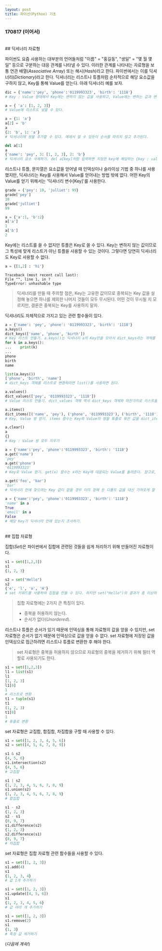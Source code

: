```yaml
---
layout: post
title: 파이선(Python) 기초
---
```


### 170817 (이어서)

<br>
## 딕셔너리 자료형
<br>

파이썬도 요즘 사용하는 대부분의 언어들처럼 "이름" = "홍길동", "생일" = "몇 월 몇 일" 등으로 구분하는 대응 관계를 나타낼 수 있다. 이러한 관계를 나타내는 자료형을 보통 연관 배열(*Associative Array*) 또는 해시(*Hash*)라고 한다. 파이썬에서는 이를 딕셔너리(*Dictionary*)라고 한다. 딕셔너리는 리스트나 튜플처럼 순차적으로 해당 요소값을 구하지 않고, Key를 통해 Value를 얻는다. 아래 딕셔너리 예를 보자.

```python
dic = {'name':'pey', 'phone':'0119993323', 'birth': '1118'}
# Key : Value 형태에서 Key에는 변하지 않는 값을 사용하고, Value에는 변하는 값과 변하지 않는 값 모두 사용할 수 있다.

a = { 'a': [1, 2, 3]}
# Value에 리스트도 넣을 수 있다.

a = {1: 'a'}
a[2] = 'b'
a
{2: 'b', 1: 'a'}
# 딕셔너리에 쌍을 추가할 수 있다. 예에서 알 수 있듯이 순서를 따지지 않고 추가된다.

del a[1]
a
{'name': 'pey', 3: [1, 2, 3], 2: 'b'}
# 딕셔너리 요소 삭제하기. del a[key]처럼 입력하면 지정한 key에 해당하는 {key : value} 쌍이 삭제된다.
```

리스트나 튜플, 문자열은 요소값을 얻어낼 때 인덱싱이나 슬라이싱 기법 중 하나를 사용했지만, 딕셔너리는 Key를 사용해서 Value를 얻어내는 방법 밖에 없다. 어떤 Key의 Value를 얻기 위해서는 '딕셔너리 변수[Key]'를 사용한다.

```python
grade = {'pey': 10, 'julliet': 99}
grade['pey']
10
grade['julliet']
99

a = {'a':1, 'b':2}
a['a']
1
a['b']
2
```

Key에는 리스트를 쓸 수 없지만 튜플은 Key로 쓸 수 있다. Key는 변하지 않는 값이므로 그 특성에 맞게 리스트가 아닌 튜플을 사용할 수 있는 것이다. 그렇다면 당연히 딕셔너리도 Key로 사용할 수 없다.

```python
a = {[1,2] : 'hi'}
```
```
Traceback (most recent call last):
File "", line 1, in ?
TypeError: unhashable type
```
> 딕셔너리를 만들 때 주의할 점은, Key는 고유한 값이므로 중복되는 Key 값을 설정해 놓으면 하나를 제외한 나머지 것들이 모두 무시된다. 어떤 것이 무시될 지 모르지만, 결론은 중복되는 Key를 사용하지 말자.

딕셔너리도 자체적으로 가지고 있는 관련 함수들이 있다.

```python
a = {'name': 'pey', 'phone': '0119993323', 'birth': '1118'}
a.keys()
dict_keys(['name', 'phone', 'birth'])
# Key 리스트 만들기. a.keys()는 딕셔너리 a의 Key만을 모아서 dict_keys라는 객체를 리턴한다. dict_keys 객체는 리스트를 사용하는 것처럼 쓸 수 있지만, 리스트 고유 함수인 append, insert, pop, remove, sort 등의 함수를 수행할 수 없다.
for k in a.keys():
...    print(k)
...
phone
birth
name

list(a.keys())
['phone', 'birth', 'name']
# dict_keys 객체를 리스트로 변환하려면 list()를 사용하면 된다.

a.values()
dict_values(['pey', '0119993323', '1118'])
# Value 리스트 만들기. dict_values 객체 역시 dict_keys 객체와 마찬가지로 리스트를 사용하는 것과 동일하게 사용하면 된다.

a.items()
dict_items([('name', 'pey'), ('phone', '0119993323'), ('birth', '1118')])
# Key, Value 쌍 얻기. items 함수는 Key와 Value의 쌍을 튜플로 묶은 값을 dict_items 객체로 돌려준다.

a.clear()
a
{}
# Key : Value 쌍 모두 지우기

a = {'name':'pey', 'phone':'0119993323', 'birth': '1118'}
a.get('name')
'pey'
a.get('phone')
'0119993323'
# Key로 Value 얻기. get(x) 함수는 x라는 Key에 대응되는 Value를 돌려준다. 참고로, 존재하지 않는 키(nokey)로 값을 가져오려고 할 경우, a['nokey']는 Key 오류를 발생시키고, a.get('nokey')는 None(거짓)을 리턴한다.

a.get('foo', 'bar')
'bar'
# 딕셔너리 안에 찾으려는 Key 값이 없을 경우 미리 정해 둔 디폴트 값을 대신 가져오게 할 수 있다. get(x, '디폴트 값')을 사용하면 된다.

a = {'name':'pey', 'phone':'0119993323', 'birth': '1118'}
'name' in a
True
'email' in a
False
# 해당 Key가 딕셔너리 안에 있는지 조사하기.
```

<br>
## 집합 자료형
<br>

집합(*Set*)은 파이썬에서 집합에 관련된 것들을 쉽게 처리하기 위해 만들어진 자료형이다.

```python
s1 = set([1,2,3])
s1
{1, 2, 3}

s2 = set("Hello")
s2
{'e', 'l', 'o', 'H'}
# set 키워드를 사용하여 집합을 만들 수 있다. 하지만 set("Hello")의 결과가 좀 이상하다.
```
> 집합 자료형에는 2가지 큰 특징이 있다.
> - 중복을 허용하지 않는다.
> - 순서가 없다(*Unordered*).

리스트나 튜플은 순서가 있기 때문에 인덱싱을 통해 자료형의 값을 얻을 수 있지만, set 자료형은 순서가 없기 때문에 인덱싱으로 값을 얻을 수 없다. set 자료형에 저장된 값을 인덱싱으로 접근하려면 리스트나 튜플로 변환한 후 해야 한다.
> set 자료형은 중복을 허용하지 않으므로 자료형의 중복을 제거하기 위해 필터 역할로 사용되기도 한다.

```python
s1 = set([1,2,3])
l1 = list(s1)
l1
[1, 2, 3]
l1[0]
1
# 리스트로 변환
t1 = tuple(s1)
t1
(1, 2, 3)
t1[0]
1
# 튜플로 변환
```

set 자료형은 교집합, 합집합, 차집합을 구할 때 사용할 수 있다.

```python
s1 = set([1, 2, 3, 4, 5, 6])
s2 = set([4, 5, 6, 7, 8, 9])

s1 & s2
{4, 5, 6}
s1.intersection(s2)
{4, 5, 6}
# 교집합

s1 | s2
{1, 2, 3, 4, 5, 6, 7, 8, 9}
s1.union(s2)
{1, 2, 3, 4, 5, 6, 7, 8, 9}
# 합집합

s1 - s2
{1, 2, 3}
s2 - s1
{8, 9, 7}
s1.difference(s2)
{1, 2, 3}
s2.difference(s1)
{8, 9, 7}
# 차집합
```

set 자료형은 집합 자료형 관련 함수들을 사용할 수 있다.

```python
s1 = set([1, 2, 3])
s1.add(4)
s1
{1, 2, 3, 4}
# 값 1개 추가하기

s1 = set([1, 2, 3])
s1.update([4, 5, 6])
s1
{1, 2, 3, 4, 5, 6}
# 값 여러 개 추가하기

s1 = set([1, 2, 3])
s1.remove(2)
s1
{1, 3}
# 특정 값 제거하기
```

(*다음에 계속!*)
